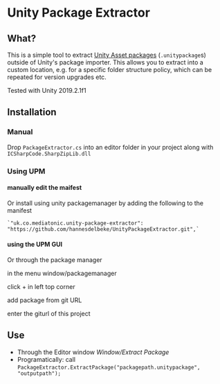 # Unity Package Extractor

## What?

This is a simple tool to extract [Unity Asset packages](https://docs.unity3d.com/Manual/AssetPackages.html) (`.unitypackage`s) outside of Unity's package importer. This allows you to extract into a custom location, e.g. for a specific folder structure policy, which can be repeated for version upgrades etc.

Tested with Unity 2019.2.1f1

## Installation

### Manual

Drop `PackageExtractor.cs` into an editor folder in your project along with `ICSharpCode.SharpZipLib.dll`

### Using UPM

#### manually edit the maifest

Or install using unity packagemanager by adding the following to the manifest

    `"uk.co.mediatonic.unity-package-extractor": "https://github.com/hannesdelbeke/UnityPackageExtractor.git",`

#### using the UPM GUI	

Or through the package manager

in the menu window/packagemanager

click + in left top corner

add package from git URL

enter the giturl of this project


## Use

* Through the Editor window *Window/Extract Package*
* Programatically: call `PackageExtractor.ExtractPackage("packagepath.unitypackage", "outputpath");`

